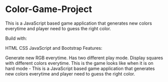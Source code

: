 <h1>Color-Game-Project</h1>
This is a JavaScript based game application that generates new colors everytime and player need to guess the right color.

Build with:

HTML
CSS
JavaScript and
Bootstrap
Features:

Generate new RGB everytime.
Has two different play mode.
Display squares with different colors everytime.
This is the game looks like when it is on hard mode - 
This is a JavaScript based game application that generates new colors everytime and player need to guess the right color.

